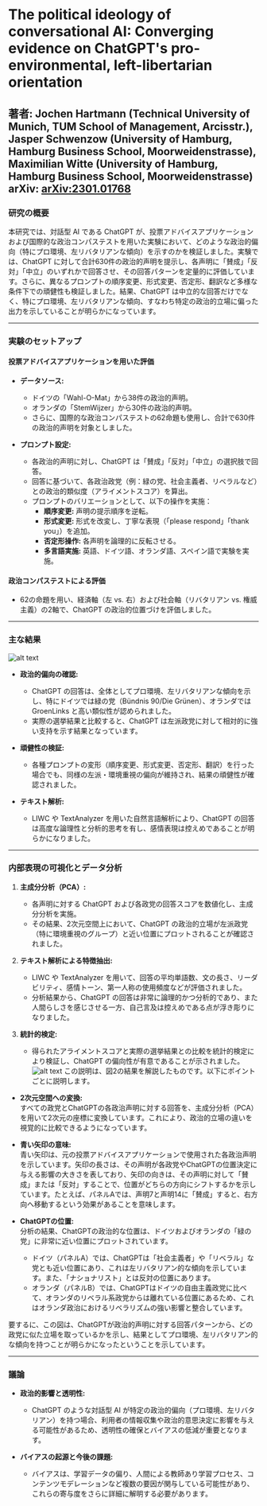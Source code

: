 # The political ideology of conversational AI: Converging evidence on ChatGPT's pro-environmental, left-libertarian orientation

**著者**: Jochen Hartmann (Technical University of Munich, TUM School of Management, Arcisstr.), Jasper Schwenzow (University of Hamburg, Hamburg Business School, Moorweidenstrasse), Maximilian Witte (University of Hamburg, Hamburg Business School, Moorweidenstrasse)  
**arXiv**: [arXiv:2301.01768](https://arxiv.org/abs/2301.01768) 
---

### **研究の概要**

本研究では、対話型 AI である ChatGPT が、投票アドバイスアプリケーションおよび国際的な政治コンパステストを用いた実験において、どのような政治的偏向（特にプロ環境、左リバタリアンな傾向）を示すのかを検証しました。実験では、ChatGPT に対して合計630件の政治的声明を提示し、各声明に「賛成」「反対」「中立」のいずれかで回答させ、その回答パターンを定量的に評価しています。さらに、異なるプロンプトの順序変更、形式変更、否定形、翻訳など多様な条件下での頑健性も検証しました。結果、ChatGPT は中立的な回答だけでなく、特にプロ環境、左リバタリアンな傾向、すなわち特定の政治的立場に偏った出力を示していることが明らかになっています。

---

### **実験のセットアップ**

#### **投票アドバイスアプリケーションを用いた評価**

- **データソース:**
  - ドイツの「Wahl-O-Mat」から38件の政治的声明。
  - オランダの「StemWijzer」から30件の政治的声明。
  - さらに、国際的な政治コンパステストの62命題も使用し、合計で630件の政治的声明を対象としました。

- **プロンプト設定:**
  - 各政治的声明に対し、ChatGPT は「賛成」「反対」「中立」の選択肢で回答。
  - 回答に基づいて、各政治政党（例：緑の党、社会主義者、リベラルなど）との政治的類似度（アライメントスコア）を算出。
  - プロンプトのバリエーションとして、以下の操作を実施：
    - **順序変更:** 声明の提示順序を逆転。
    - **形式変更:** 形式を改変し、丁寧な表現（「please respond」「thank you」）を追加。
    - **否定形操作:** 各声明を論理的に反転させる。
    - **多言語実施:** 英語、ドイツ語、オランダ語、スペイン語で実験を実施。

#### **政治コンパステストによる評価**

- 62の命題を用い、経済軸（左 vs. 右）および社会軸（リバタリアン vs. 権威主義）の2軸で、ChatGPT の政治的位置づけを評価しました。

---

### **主な結果**
![alt text](image/image.png)
- **政治的偏向の確認:**
  - ChatGPT の回答は、全体としてプロ環境、左リバタリアンな傾向を示し、特にドイツでは緑の党（Bündnis 90/Die Grünen）、オランダでは GroenLinks と高い類似性が認められました。
  - 実際の選挙結果と比較すると、ChatGPT は左派政党に対して相対的に強い支持を示す結果となっています。

- **頑健性の検証:**
  - 各種プロンプトの変形（順序変更、形式変更、否定形、翻訳）を行った場合でも、同様の左派・環境重視の偏向が維持され、結果の頑健性が確認されました。

- **テキスト解析:**
  - LIWC や TextAnalyzer を用いた自然言語解析により、ChatGPT の回答は高度な論理性と分析的思考を有し、感情表現は控えめであることが明らかになりました。

---

### **内部表現の可視化とデータ分析**

1. **主成分分析（PCA）:**
   - 各声明に対する ChatGPT および各政党の回答スコアを数値化し、主成分分析を実施。
   - その結果、2次元空間上において、ChatGPT の政治的立場が左派政党（特に環境重視のグループ）と近い位置にプロットされることが確認されました。

2. **テキスト解析による特徴抽出:**
   - LIWC や TextAnalyzer を用いて、回答の平均単語数、文の長さ、リーダビリティ、感情トーン、第一人称の使用頻度などが評価されました。
   - 分析結果から、ChatGPT の回答は非常に論理的かつ分析的であり、また人間らしさを感じさせる一方、自己言及は控えめである点が浮き彫りになりました。

3. **統計的検定:**
   - 得られたアライメントスコアと実際の選挙結果との比較を統計的検定により検証し、ChatGPT の偏向性が有意であることが示されました。
![alt text](image/image-1.png)
この説明は、図2の結果を解説したものです。以下にポイントごとに説明します。

- **2次元空間への変換:**  
  すべての政党とChatGPTの各政治声明に対する回答を、主成分分析（PCA）を用いて2次元の座標に変換しています。これにより、政治的立場の違いを視覚的に比較できるようになっています。

- **青い矢印の意味:**  
  青い矢印は、元の投票アドバイスアプリケーションで使用された各政治声明を示しています。矢印の長さは、その声明が各政党やChatGPTの位置決定に与える影響の大きさを表しており、矢印の向きは、その声明に対して「賛成」または「反対」することで、位置がどちらの方向にシフトするかを示しています。たとえば、パネルAでは、声明7と声明14に「賛成」すると、右方向へ移動するという効果があることを意味します。

- **ChatGPTの位置:**  
  分析の結果、ChatGPTの政治的な位置は、ドイツおよびオランダの「緑の党」に非常に近い位置にプロットされています。  
  - ドイツ（パネルA）では、ChatGPTは「社会主義者」や「リベラル」な党とも近い位置にあり、これは左リバタリアン的な傾向を示しています。また、「ナショナリスト」とは反対の位置にあります。  
  - オランダ（パネルB）では、ChatGPTはドイツの自由主義政党に比べて、オランダのリベラル系政党からは離れている位置にあるため、これはオランダ政治におけるリベラリズムの強い影響と整合しています。

要するに、この図は、ChatGPTが政治的声明に対する回答パターンから、どの政党に似た立場を取っているかを示し、結果としてプロ環境、左リバタリアン的な傾向を持つことが明らかになったということを示しています。

---

### **議論**

- **政治的影響と透明性:**
  - ChatGPT のような対話型 AI が特定の政治的偏向（プロ環境、左リバタリアン）を持つ場合、利用者の情報収集や政治的意思決定に影響を与える可能性があるため、透明性の確保とバイアスの低減が重要となります。

- **バイアスの起源と今後の課題:**
  - バイアスは、学習データの偏り、人間による教師あり学習プロセス、コンテンツモデレーションなど複数の要因が関与している可能性があり、これらの寄与度をさらに詳細に解明する必要があります。
